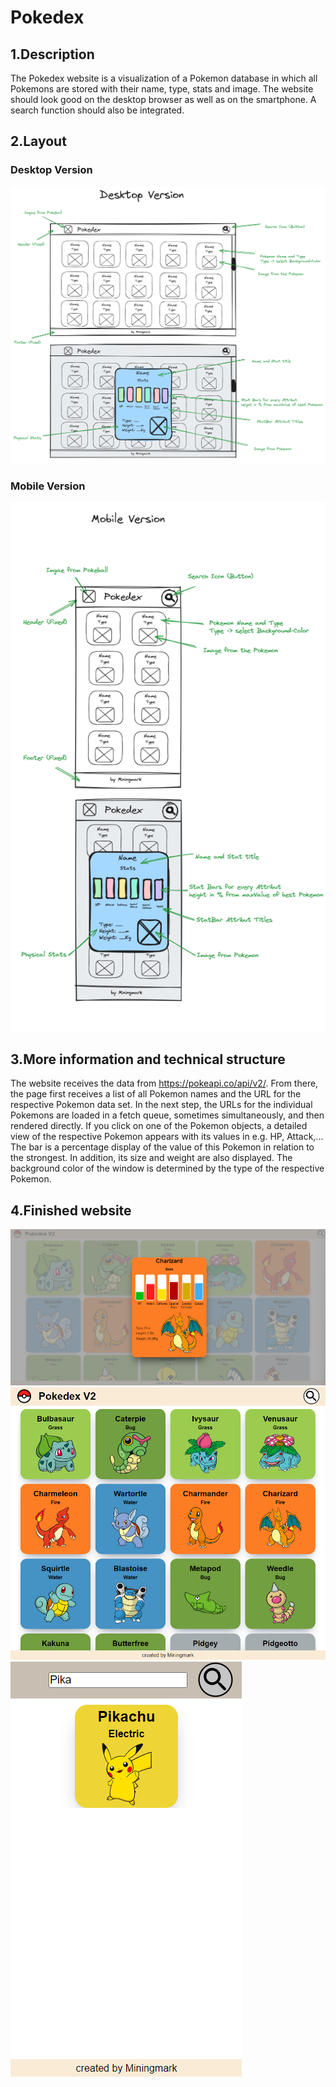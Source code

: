 # Pokedex

## 1.Description

The Pokedex website is a visualization of a Pokemon database in which all Pokemons are stored with their name, type, stats and image. The website should look good on the desktop browser as well as on the smartphone. A search function should also be integrated.


## 2.Layout

### Desktop Version
![Desktop Version](./Doku/PokedexDesktopVersion.png)

### Mobile Version
![Mobile Version](./Doku/PokedexMobileVersion.png)

## 3.More information and technical structure

The website receives the data from https://pokeapi.co/api/v2/. From there, the page first receives a list of all Pokemon names and the URL for the respective Pokemon data set. In the next step, the URLs for the individual Pokemons are loaded in a fetch queue, sometimes simultaneously, and then rendered directly. If you click on one of the Pokemon objects, a detailed view of the respective Pokemon appears with its values in e.g. HP, Attack,... The bar is a percentage display of the value of this Pokemon in relation to the strongest. In addition, its size and weight are also displayed. The background color of the window is determined by the type of the respective Pokemon.


## 4.Finished website

![Desktop Version](./Doku/PokedexDesktop.png)
![Tablet Version](./Doku/PokedexTablet.png)
![Mobile Version](./Doku/PokedexMobile.png)